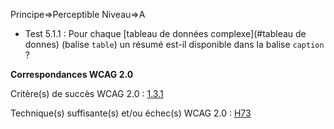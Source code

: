 Principe=>Perceptible
Niveau=>A

*   Test 5.1.1 : Pour chaque [tableau de données complexe](#tableau de donnes) (balise `table`) un résumé est-il disponible dans la balise `caption` ?

**Correspondances WCAG 2.0**

Critère(s) de succès WCAG 2.0 : [1.3.1](http://www.w3.org/Translations/WCAG20-fr/#content-structure-separation-programmatic)

Technique(s) suffisante(s) et/ou échec(s) WCAG 2.0 : [H73](http://www.w3.org/TR/WCAG-TECHS/H73.html)
